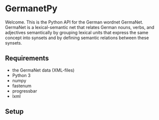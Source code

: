 # GermanetPy
Welcome. This is the Python API for the German wordnet GermaNet. GermaNet is a lexical-semantic net that relates German nouns, verbs, and adjectives semantically by grouping lexical units that express the same concept into synsets and by defining semantic relations between these synsets.


## Requirements
* the GermaNet data (XML-files)
* Python 3
* numpy
* fastenum
* progressbar
* lxml

## Setup
